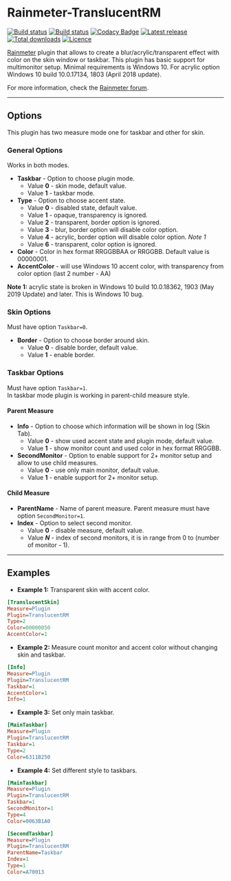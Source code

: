 # Rainmeter-TranslucentRM

[![Build status](https://img.shields.io/github/workflow/status/ozone10/Rainmeter-TranslucentRM/Build/master?logo=Github)](https://github.com/ozone10/Rainmeter-TranslucentRM)
[![Build status](https://img.shields.io/appveyor/ci/ozone10/Rainmeter-TranslucentRM/master?logo=Appveyor)](https://ci.appveyor.com/project/ozone10/rainmeter-translucentrm)
[![Codacy Badge](https://img.shields.io/codacy/grade/d6ef2575cd244ad3b3b2dff4c9de3499?logo=Codacy)](https://www.codacy.com/manual/ozone10/Rainmeter-TranslucentRM?utm_source=github.com&utm_medium=referral&utm_content=ozone10/Rainmeter-TranslucentRM&utm_campaign=Badge_Grade)
[![Latest release](https://img.shields.io/github/v/release/ozone10/Rainmeter-TranslucentRM?include_prereleases)](https://github.com/ozone10/Rainmeter-TranslucentRM/releases/latest)
[![Total downloads](https://img.shields.io/github/downloads/ozone10/Rainmeter-TranslucentRM/total.svg)](https://github.com/ozone10/Rainmeter-TranslucentRM/releases)
[![Licence](https://img.shields.io/github/license/ozone10/Rainmeter-TranslucentRM?color=9cf)](https://www.gnu.org/licenses/gpl-3.0.en.html)

[Rainmeter](https://www.rainmeter.net) plugin that allows to create a blur/acrylic/transparent effect with color on the skin window or taskbar. This plugin has basic support for multimonitor setup. Minimal requirements is Windows 10. For acrylic option Windows 10 build 10.0.17134, 1803 (April 2018 update).

For more information, check the [Rainmeter forum](https://forum.rainmeter.net/viewtopic.php?f=128&p=165921).

* * *

## Options

This plugin has two measure mode one for taskbar and other for skin.

### General Options

Works in both modes.

-   **Taskbar** - Option to choose plugin mode.
    -   Value **0** - skin mode, default value.
    -   Value **1** - taskbar mode.  
-   **Type** - Option to choose accent state.
    -   Value **0** - disabled state, default value.
    -   Value **1** - opaque, transparency is ignored.
    -   Value **2** - transparent, border option is ignored.
    -   Value **3** - blur, border option will disable color option.
    -   Value **4** - acrylic, border option will disable color option. _Note 1_
    -   Value **6** - transparent, color option is ignored.  
-   **Color** - Color in hex format RRGGBBAA or RRGGBB. Default value is 00000001.
-   **AccentColor** - will use Windows 10 accent color, with transparency from color option (last 2 number - AA)

**Note 1:** acrylic state is broken in Windows 10 build 10.0.18362, 1903 (May 2019 Update) and later. This is Windows 10 bug.

### Skin Options

Must have option `Taskbar=0`.

-   **Border** - Option to choose border around skin.
    -   Value **0** - disable border, default value.
    -   Value **1** - enable border.

### Taskbar Options

Must have option `Taskbar=1`.  
In taskbar mode plugin is working in parent-child measure style.

#### Parent Measure

-   **Info** - Option to choose which information will be shown in log (Skin Tab).
    -   Value **0** - show used accent state and plugin mode, default value.
    -   Value **1** - show monitor count and used color in hex format RRGGBB.
-   **SecondMonitor** - Option to enable support for 2+ monitor setup and allow to use child measures.
    -   Value **0** - use only main monitor, default value.
    -   Value **1** - enable support for 2+ monitor setup.

#### Child Measure

-   **ParentName** - Name of parent measure. Parent measure must have option `SecondMonitor=1`.
-   **Index** - Option to select second monitor.
    -   Value **0** - disable measure, default value.
    -   Value **_N_** - index of second monitors, it is in range from 0 to (number of monitor - 1).  

* * *

## Examples

-   **Example 1:**
    Transparent skin with accent color.

```ini
[TranslucentSkin]
Measure=Plugin
Plugin=TranslucentRM
Type=2
Color=00000050
AccentColor=1
```

-   **Example 2:**
    Measure count monitor and accent color without changing skin and taskbar.

```ini
[Info]
Measure=Plugin
Plugin=TranslucentRM
Taskbar=1
AccentColor=1
Info=1
```

-   **Example 3:**
    Set only main taskbar.

```ini
[MainTaskbar]
Measure=Plugin
Plugin=TranslucentRM
Taskbar=1
Type=2
Color=6311B250
```

-   **Example 4:**
    Set different style to taskbars.

```ini
[MainTaskbar]
Measure=Plugin
Plugin=TranslucentRM
Taskbar=1
SecondMonitor=1
Type=4
Color=0063B1A0

[SecondTaskbar]
Measure=Plugin
Plugin=TranslucentRM
ParentName=Taskbar
Index=1
Type=1
Color=A70013
```
